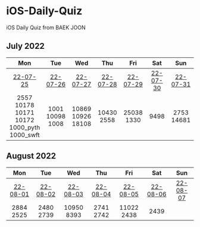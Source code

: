 # iOS-Daily-Quiz
iOS Daily Quiz from BAEK JOON

## July 2022
|     Mon     |     Tue     |     Wed     |     Thu     |     Fri     |     Sat     |     Sun     |
|:----------:|:----------:|:----------:|:----------:|:----------:|:----------:|:----------:|
| [22-07-25](/Quiz/2022.07/0725.md) | [22-07-26](/Quiz/2022.07/0726.md) | [22-07-27](/Quiz/2022.07/0727.md) | [22-07-28](/Quiz/2022.07/0728.md) | [22-07-29](/Quiz/2022.07/0729.md) | [22-07-30](/Quiz/2022.07/0730.md) | [22-07-31](/Quiz/2022.07/0731.md) | 
| 2557<br/>10178<br/>10171<br/>10172<br/>1000_pyth<br/>1000_swft | 1001<br/>10098<br/>1008<br/> | 10869<br/>10926<br/>18108 | 10430<br/>2558 | 25038<br/>1330 | 9498 | 2753<br/>14681 |

## August 2022
|     Mon    |     Tue    |     Wed    |     Thu    |     Fri    |     Sat    |     Sun    |
|:----------:|:----------:|:----------:|:----------:|:----------:|:----------:|:----------:|
| [22-08-01](/Quiz/2202.08/0801.md) | [22-08-02](/Quiz/2202.08/0802.md) | [22-08-03](/Quiz/2202.08/0803.md) | [22-08-04](/Quiz/2202.08/0804.md) | [22-08-05](/Quiz/2202.08/0805.md) | [22-08-06](/Quiz/2202.08/0806.md) | [22-08-07](/Quiz/2202.08/0807.md) |
| 2884<br/>2525 | 2480<br/>2739 | 10950<br/>8393 | 2741<br/>2742 | 11022<br/>2438 | 2439 |  |
